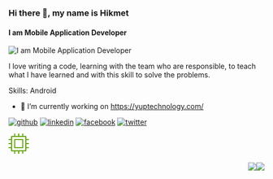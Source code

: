 ### Hi there 👋, my name is Hikmet
#### I am Mobile Application Developer
![I am Mobile Application Developer](https://1.bp.blogspot.com/-7A4WynwLsMw/XbBpCXG8fHI/AAAAAAAAMt4/uOa1bpLskYgrwGbllhSu2SDj_Mig8SXJQCLcBGAsYHQ/s1600/2000_600px.gif)

I love writing a code, learning with the team who are responsible, to teach what I have
learned and with this skill to solve the problems.

Skills: Android 

- 🔭 I’m currently working on https://yuptechnology.com/ 


[<img src='https://cdn.jsdelivr.net/npm/simple-icons@3.0.1/icons/github.svg' alt='github' height='40'>](https://github.com/Hikmet-Qedirov)  [<img src='https://cdn.jsdelivr.net/npm/simple-icons@3.0.1/icons/linkedin.svg' alt='linkedin' height='40'>](https://www.linkedin.com/in/hikmet-qedirov/)  [<img src='https://cdn.jsdelivr.net/npm/simple-icons@3.0.1/icons/facebook.svg' alt='facebook' height='40'>](https://www.facebook.com/Hikmet.Qedirov77)  [<img src='https://cdn.jsdelivr.net/npm/simple-icons@3.0.1/icons/twitter.svg' alt='twitter' height='40'>](https://twitter.com/GadirovHikmet)  

<a href='https://docs.github.com/en/developers'><img src='https://raw.githubusercontent.com/acervenky/animated-github-badges/master/assets/devbadge.gif' width='40' height='40'></a> 


<div style="display: flex; flex-direction: row-reverse;">
<img align="left" flex="1" src="https://github-readme-streak-stats.herokuapp.com/?user=Hikmet-Qedirov" >

<img align="right" flex="1" src="https://github-readme-stats.vercel.app/api?username=Hikmet-Qedirov&show_icons=true" >


</div>


